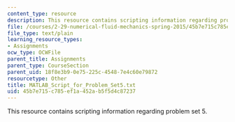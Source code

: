 ```yaml
---
content_type: resource
description: This resource contains scripting information regarding problem set 5.
file: /courses/2-29-numerical-fluid-mechanics-spring-2015/45b7e715c785ef1a452ab5f5d4c87237_MATLAB_Script_for_Problem_Set5.txt
file_type: text/plain
learning_resource_types:
- Assignments
ocw_type: OCWFile
parent_title: Assignments
parent_type: CourseSection
parent_uid: 18f8e3b9-0e75-225c-4548-7e4c60e79872
resourcetype: Other
title: MATLAB_Script_for_Problem_Set5.txt
uid: 45b7e715-c785-ef1a-452a-b5f5d4c87237
---
```

This resource contains scripting information regarding problem set 5.

